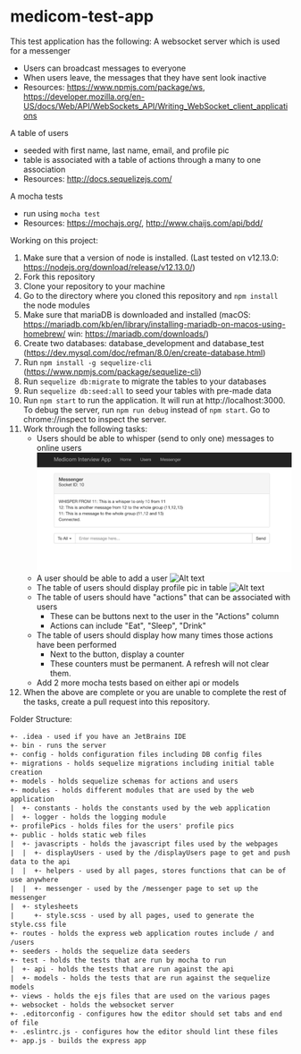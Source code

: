 # medicom-test-app

This test application has the following:
A websocket server which is used for a messenger
* Users can broadcast messages to everyone
* When users leave, the messages that they have sent look inactive
* Resources: https://www.npmjs.com/package/ws, https://developer.mozilla.org/en-US/docs/Web/API/WebSockets_API/Writing_WebSocket_client_applications

A table of users
* seeded with first name, last name, email, and profile pic
* table is associated with a table of actions through a many to one association
* Resources: http://docs.sequelizejs.com/

A mocha tests
* run using ```mocha test```
* Resources: https://mochajs.org/, http://www.chaijs.com/api/bdd/

Working on this project:
1. Make sure that a version of node is installed. (Last tested on v12.13.0: https://nodejs.org/download/release/v12.13.0/)
2. Fork this repository
3. Clone your repository to your machine
4. Go to the directory where you cloned this repository and ```npm install``` the node modules
5. Make sure that mariaDB is downloaded and installed (macOS: https://mariadb.com/kb/en/library/installing-mariadb-on-macos-using-homebrew/
win: https://mariadb.com/downloads/)
6. Create two databases: database_development and database_test (https://dev.mysql.com/doc/refman/8.0/en/create-database.html)
7. Run ```npm install -g sequelize-cli``` (https://www.npmjs.com/package/sequelize-cli)
8. Run ```sequelize db:migrate``` to migrate the tables to your databases
9. Run ```sequelize db:seed:all``` to seed your tables with pre-made data
10. Run ```npm start``` to run the application. It will run at http://localhost:3000. To debug the server, run ```npm run debug``` instead of ```npm start```. Go to chrome://inspect to inspect the server.
11. Work through the following tasks:
    - Users should be able to whisper (send to only one) messages to online users
    ![Alt text](readmePics/whisper.png "Whisper")
    - A user should be able to add a user
    ![Alt text](readmePics/addUser.png?raw=true "Add User")
    - The table of users should display profile pic in table
    ![Alt text](readmePics/profilePic.png?raw=true "Profile Pic")
    - The table of users should have "actions" that can be associated with users
        * These can be buttons next to the user in the "Actions" column
        * Actions can include "Eat", "Sleep", "Drink"
    - The table of users should display how many times those actions have been performed
        * Next to the button, display a counter
        * These counters must be permanent. A refresh will not clear them.
    - Add 2 more mocha tests based on either api or models
12. When the above are complete or you are unable to complete the rest of the tasks, create a pull request into this repository.

Folder Structure:
```
+- .idea - used if you have an JetBrains IDE
+- bin - runs the server
+- config - holds configuration files including DB config files
+- migrations - holds sequelize migrations including initial table creation
+- models - holds sequelize schemas for actions and users
+- modules - holds different modules that are used by the web application
|  +- constants - holds the constants used by the web application
|  +- logger - holds the logging module
+- profilePics - holds files for the users' profile pics
+- public - holds static web files
|  +- javascripts - holds the javascript files used by the webpages
|  |  +- displayUsers - used by the /displayUsers page to get and push data to the api
|  |  +- helpers - used by all pages, stores functions that can be of use anywhere
|  |  +- messenger - used by the /messenger page to set up the messenger
|  +- stylesheets
|     +- style.scss - used by all pages, used to generate the style.css file
+- routes - holds the express web application routes include / and /users
+- seeders - holds the sequelize data seeders
+- test - holds the tests that are run by mocha to run
|  +- api - holds the tests that are run against the api
|  +- models - holds the tests that are run against the sequelize models
+- views - holds the ejs files that are used on the various pages
+- websocket - holds the websocket server
+- .editorconfig - configures how the editor should set tabs and end of file
+- .eslintrc.js - configures how the editor should lint these files
+- app.js - builds the express app
```
